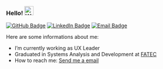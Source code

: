 ### Hello! <img alt="Waving hand emoji" src="https://github.com/OfficialMarinho/OfficialMarinho/blob/master/waving-hand-emoji-animated.gif?raw=true" width="25px">

[![GitHub Badge](https://img.shields.io/github/followers/carolgsantos?label=carolgsantos&style=for-the-badge&color=black&link=https://github.com/carolgsantos)](https://github.com/carolgsantos)
[![LinkedIn Badge](https://img.shields.io/badge/carolinagalvao-blue?style=for-the-badge&logo=Linkedin&logoColor=white&link=https://www.linkedin.com/in/carolinagalvao/)](https://www.linkedin.com/in/carolinagalvao/)
[![Email Badge](https://img.shields.io/badge/contact-carolinagalvaosantos@gmail.com-red?style=for-the-badge&link=https://www.linkedin.com/in/carolinagalvao/)](https://www.linkedin.com/in/carolinagalvao/)

Here are some informations about me:

-  I’m currently working as UX Leader
-  Graduated in Systems Analysis and Development at [FATEC](https://fatecsjc-prd.azurewebsites.net/)
-  How to reach me: [Send me a email](mailto:carolinagalvaosantos@gmail.com)

<!-- ![Data about me](https://github-readme-stats.vercel.app/api?username=OfficialMarinho&show_icons=true&hide_border=true) -->
